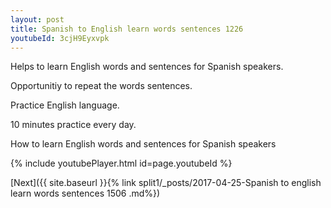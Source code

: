 ```yaml
---
layout: post
title: Spanish to English learn words sentences 1226 
youtubeId: 3cjH9Eyxvpk
---
```

 
 
Helps to learn English words and sentences for Spanish speakers.

Opportunitiy to repeat the words sentences. 

Practice English language. 
 
10 minutes practice every day. 
 
How to learn English words and sentences for Spanish speakers 
 
{% include youtubePlayer.html id=page.youtubeId %}
 
 
[Next]({{ site.baseurl }}{% link  split1/_posts/2017-04-25-Spanish to english learn words sentences 1506 .md%})
 
